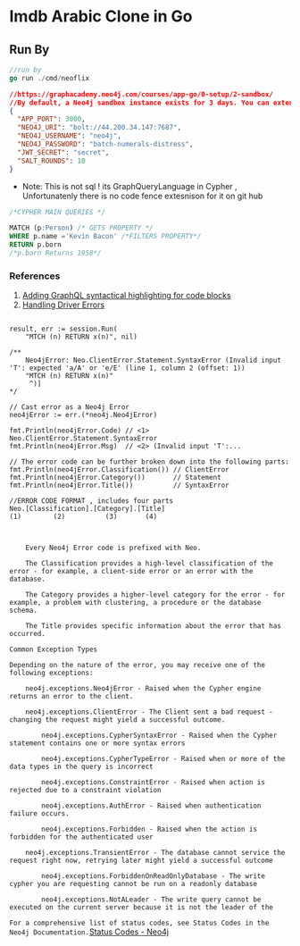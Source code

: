 # Imdb Arabic Clone in Go

## Run By

```go
//run by
go run ./cmd/neoflix
```

```json
//https://graphacademy.neo4j.com/courses/app-go/0-setup/2-sandbox/
//By default, a Neo4j sandbox instance exists for 3 days. You can extend it for another 7 days by going to the sandbox site and extending it in the details (right-most down arrow) for the recommendations sandbox.
{
  "APP_PORT": 3000,
  "NEO4J_URI": "bolt://44.200.34.147:7687",
  "NEO4J_USERNAME": "neo4j",
  "NEO4J_PASSWORD": "batch-numerals-distress",
  "JWT_SECRET": "secret",
  "SALT_ROUNDS": 10
}

```

- Note: This is not sql ! its GraphQueryLanguage in Cypher ,
Unfortunatenly there is no code fence extesnison for it on git hub

```sql
/*CYPHER MAIN QUERIES */

MATCH (p:Person) /* GETS PROPERTY */
WHERE p.name ='Kevin Bacon' /*FILTERS PROPERTY*/
RETURN p.born
/*p.born Returns 1958*/
```


### References 

1. [Adding GraphQL syntactical highlighting for code blocks](https://meta.stackexchange.com/questions/358925/adding-graphql-syntactical-highlighting-for-code-blocks)
2. [Handling Driver Errors](https://graphacademy.neo4j.com/courses/app-go/2-interacting/6-driver-errors/)
```

result, err := session.Run(
	"MTCH (n) RETURN x(n)", nil)

/**
	Neo4jError: Neo.ClientError.Statement.SyntaxError (Invalid input 'T': expected 'a/A' or 'e/E' (line 1, column 2 (offset: 1))
	"MTCH (n) RETURN x(n)"
  	 ^)]
*/

// Cast error as a Neo4j Error
neo4jError := err.(*neo4j.Neo4jError)

fmt.Println(neo4jError.Code) // <1> Neo.ClientError.Statement.SyntaxError
fmt.Println(neo4jError.Msg)  // <2> (Invalid input 'T':...

// The error code can be further broken down into the following parts:
fmt.Println(neo4jError.Classification()) // ClientError
fmt.Println(neo4jError.Category())       // Statement
fmt.Println(neo4jError.Title())          // SyntaxError 
```

```
//ERROR CODE FORMAT , includes four parts 
Neo.[Classification].[Category].[Title]
(1)        (2)          (3)       (4)
```


```


    Every Neo4j Error code is prefixed with Neo.

    The Classification provides a high-level classification of the error - for example, a client-side error or an error with the database.

    The Category provides a higher-level category for the error - for example, a problem with clustering, a procedure or the database schema.

    The Title provides specific information about the error that has occurred.

```

```
Common Exception Types

Depending on the nature of the error, you may receive one of the following exceptions:

    neo4j.exceptions.Neo4jError - Raised when the Cypher engine returns an error to the client.

    neo4j.exceptions.ClientError - The Client sent a bad request - changing the request might yield a successful outcome.

        neo4j.exceptions.CypherSyntaxError - Raised when the Cypher statement contains one or more syntax errors

        neo4j.exceptions.CypherTypeError - Raised when or more of the data types in the query is incorrect

        neo4j.exceptions.ConstraintError - Raised when action is rejected due to a constraint violation

        neo4j.exceptions.AuthError - Raised when authentication failure occurs.

        neo4j.exceptions.Forbidden - Raised when the action is forbidden for the authenticated user

    neo4j.exceptions.TransientError - The database cannot service the request right now, retrying later might yield a successful outcome

        neo4j.exceptions.ForbiddenOnReadOnlyDatabase - The write cypher you are requesting cannot be run on a readonly database

        neo4j.exceptions.NotALeader - The write query cannot be executed on the current server because it is not the leader of the 
```
`For a comprehensive list of status codes, see Status Codes in the Neo4j Documentation.`[Status Codes - Neo4j](https://neo4j.com/docs/status-codes/current/)
